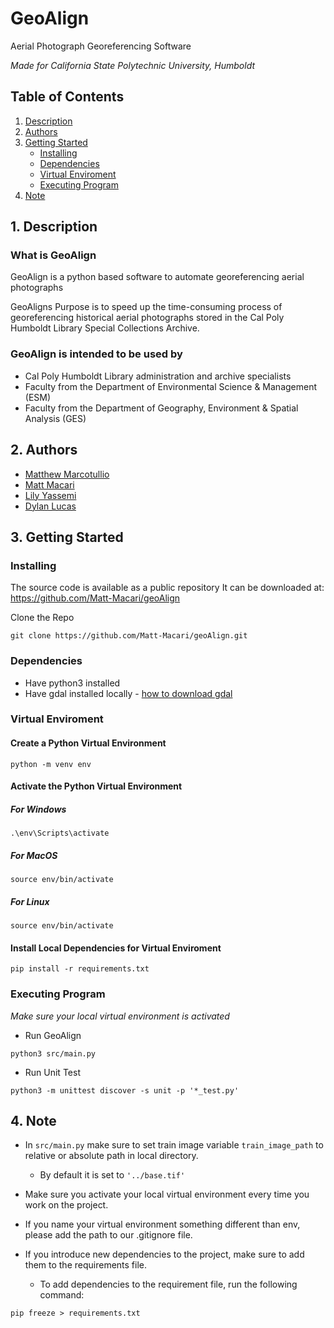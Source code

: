 # GeoAlign
Aerial Photograph Georeferencing Software   

*Made for California State Polytechnic University, Humboldt*

## Table of Contents
1. [Description](#description)
2. [Authors](#authors)
3. [Getting Started](#getting-started)
    - [Installing](#installing)
    - [Dependencies](#dependencies)
    - [Virtual Enviroment](#virtual-enviroment)
    - [Executing Program](#executing-program)
4. [Note](#note)

## 1. Description

### What is GeoAlign
GeoAlign is a python based software to automate georeferencing aerial photographs

GeoAligns Purpose is to speed up the time-consuming process of georeferencing historical aerial photographs stored in the Cal Poly Humboldt Library Special Collections Archive.

### GeoAlign is intended to be used by
- Cal Poly Humboldt Library administration and archive specialists
- Faculty from the Department of Environmental Science & Management (ESM)
- Faculty from the Department of Geography, Environment & Spatial Analysis (GES)

## 2. Authors
- [Matthew Marcotullio](https://github.com/MatthewMarcotullio)  
- [Matt Macari](https://github.com/Matt-Macari)  
- [Lily Yassemi](https://github.com/lilyyassemi)  
- [Dylan Lucas](https://github.com/Dylanlucas01)

## 3. Getting Started

### Installing
The source code is available as a public repository 
It can be downloaded at: https://github.com/Matt-Macari/geoAlign

Clone the Repo
```
git clone https://github.com/Matt-Macari/geoAlign.git
```

### Dependencies
- Have python3 installed
- Have gdal installed locally - [how to download gdal](https://mapscaping.com/installing-gdal-for-beginners/)

### Virtual Enviroment

#### Create a Python Virtual Environment
```	
python -m venv env 
```

#### Activate the Python Virtual Environment

##### For Windows
```
.\env\Scripts\activate
```

##### For MacOS
```
source env/bin/activate
```

##### For Linux
```
source env/bin/activate
```

#### Install Local Dependencies for Virtual Enviroment
```
pip install -r requirements.txt
```

### Executing Program

*Make sure your local virtual environment is activated*
- Run GeoAlign
```
python3 src/main.py
```

- Run Unit Test
```
python3 -m unittest discover -s unit -p '*_test.py'
```

## 4. Note
- In `src/main.py` make sure to set train image variable `train_image_path` to relative or absolute path in local directory. 
    -  By default it is set to `'../base.tif'`

- Make sure you activate your local virtual environment every time you work on the project.

- If you name your virtual environment something different than env, please add the path to our .gitignore file.

- If you introduce new dependencies to the project, make sure to add them to the requirements file. 
    - To add dependencies to the requirement file, run the following command:
```            
pip freeze > requirements.txt
```